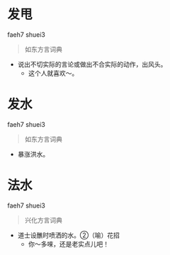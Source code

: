 # 发甩
faeh7 shuei3
> 如东方言词典
- 说出不切实际的言论或做出不合实际的动作，出风头。
  - 这个人就喜欢～。

# 发水
faeh7 shuei3
> 如东方言词典
- 暴涨洪水。

# 法水
faeh7 shuei3
> 兴化方言词典
- 道士设醮时喷洒的水。②（喻）花招
  - 你～多唻，还是老实点儿吧！

